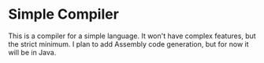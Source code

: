 # Simple Compiler

This is a compiler for a simple language. It won't have complex features, but the strict minimum. I plan to add Assembly code generation, but for now it will be in Java.